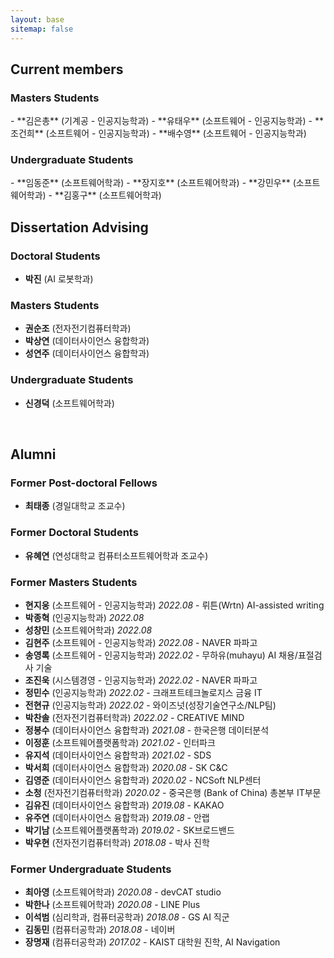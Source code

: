 ```yaml
---
layout: base
sitemap: false
---
```


<h2 class="hr-bottom">Current members</h2>
<h3>Masters Students</h3>
- **김은총** (기계공 - 인공지능학과)
- **유태우** (소프트웨어 - 인공지능학과)
- **조건희** (소프트웨어 - 인공지능학과)
- **배수영** (소프트웨어 - 인공지능학과)

<h3>Undergraduate Students</h3>
- **임동준** (소프트웨어학과)
- **장지호** (소프트웨어학과)
- **강민우** (소프트웨어학과)
- **김홍구** (소프트웨어학과)

<br>
<h2 class="hr-bottom">Dissertation Advising</h2>
<h3>Doctoral Students</h3>

- **박진** (AI 로봇학과)

<h3>Masters Students</h3>

- **권순조** (전자전기컴퓨터학과)
- **박상연** (데이터사이언스 융합학과)
- **성연주** (데이터사이언스 융합학과)

<h3>Undergraduate Students</h3>

- **신경덕** (소프트웨어학과)


<br>
<h2 class="hr-bottom">Alumni</h2>
<h3>Former Post-doctoral Fellows</h3>

- **최태종** (경일대학교 조교수)

<h3>Former Doctoral Students</h3>

- **유혜연** (연성대학교 컴퓨터소프트웨어학과 조교수) 

<h3>Former Masters Students</h3>

- **현지웅** (소프트웨어 - 인공지능학과) *2022.08* - 뤼튼(Wrtn) AI-assisted writing  
- **박종혁** (인공지능학과) *2022.08*
- **성창민** (소프트웨어학과) *2022.08*
- **김현주** (소프트웨어 - 인공지능학과) *2022.08* - NAVER 파파고
- **송영록** (소프트웨어 - 인공지능학과) *2022.02* - 무하유(muhayu) AI 채용/표절검사 기술
- **조진욱** (시스템경영 - 인공지능학과) *2022.02* - NAVER 파파고 
- **정민수** (인공지능학과) *2022.02* - 크래프트테크놀로지스 금융 IT
- **전현규** (인공지능학과) *2022.02* - 와이즈넛(성장기술연구소/NLP팀) 
- **박찬솔** (전자전기컴퓨터학과) *2022.02* - CREATIVE MIND 
- **정봉수** (데이터사이언스 융합학과) *2021.08* - 한국은행 데이터분석
- **이정훈** (소프트웨어플랫폼학과) *2021.02* - 인터파크
- **유지석** (데이터사이언스 융합학과) *2021.02* - SDS
- **박서희** (데이터사이언스 융합학과) *2020.08* - SK C&C
- **김영준** (데이터사이언스 융합학과) *2020.02* - NCSoft NLP센터
- **소청** (전자전기컴퓨터학과) *2020.02* - 중국은행 (Bank of China) 총본부 IT부문
- **김유진** (데이터사이언스 융합학과) *2019.08* - KAKAO
- **유주연** (데이터사이언스 융합학과) *2019.08* - 안랩
- **박기남** (소프트웨어플랫폼학과) *2019.02* - SK브로드밴드
- **박우현** (전자전기컴퓨터학과) *2018.08* - 박사 진학

<h3>Former Undergraduate Students</h3>

- **최아영** (소프트웨어학과) *2020.08* - devCAT studio
- **박한나** (소프트웨어학과) *2020.08* - LINE Plus
- **이석범** (심리학과, 컴퓨터공학과) *2018.08* - GS AI 직군
- **김동민** (컴퓨터공학과) *2018.08* - 네이버
- **장명재** (컴퓨터공학과) *2017.02* - KAIST 대학원 진학, AI Navigation
